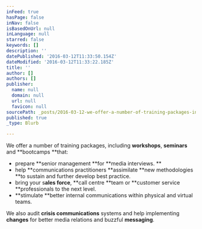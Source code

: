 ```yaml
---
inFeed: true
hasPage: false
inNav: false
isBasedOnUrl: null
inLanguage: null
starred: false
keywords: []
description: ''
datePublished: '2016-03-12T11:33:50.154Z'
dateModified: '2016-03-12T11:33:22.185Z'
title: ''
author: []
authors: []
publisher:
  name: null
  domain: null
  url: null
  favicon: null
sourcePath: _posts/2016-03-12-we-offer-a-number-of-training-packages-including-workshops.md
published: true
_type: Blurb

---
```

We offer a number of training packages, including **workshops**, **seminars** and **bootcamps **that:

* prepare **senior management **for **media interviews. **
* help **communications practitioners **assimilate **new methodologies **to sustain and further develop best practice. 
* bring your s**ales force**, **call centre **team or **customer service **professionals to the next level. 
* **stimulate **better internal communications within physical and virtual teams.

We also audit **crisis communications** systems and help implementing **changes** for better media relations and buzzful **messaging**.